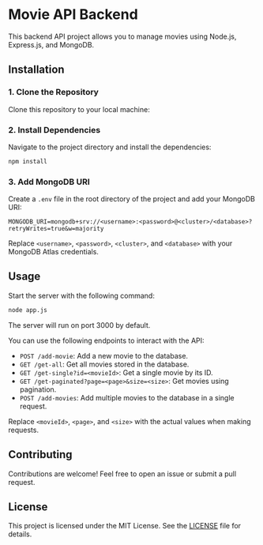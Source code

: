 # Movie API Backend

This backend API project allows you to manage movies using Node.js, Express.js, and MongoDB.

## Installation

### 1. Clone the Repository

Clone this repository to your local machine:

### 2. Install Dependencies

Navigate to the project directory and install the dependencies:

```bash
npm install
```

### 3. Add MongoDB URI

Create a `.env` file in the root directory of the project and add your MongoDB URI:

```
MONGODB_URI=mongodb+srv://<username>:<password>@<cluster>/<database>?retryWrites=true&w=majority
```

Replace `<username>`, `<password>`, `<cluster>`, and `<database>` with your MongoDB Atlas credentials.

## Usage

Start the server with the following command:

```bash
node app.js
```

The server will run on port 3000 by default.

You can use the following endpoints to interact with the API:

- `POST /add-movie`: Add a new movie to the database.
- `GET /get-all`: Get all movies stored in the database.
- `GET /get-single?id=<movieId>`: Get a single movie by its ID.
- `GET /get-paginated?page=<page>&size=<size>`: Get movies using pagination.
- `POST /add-movies`: Add multiple movies to the database in a single request.

Replace `<movieId>`, `<page>`, and `<size>` with the actual values when making requests.

## Contributing

Contributions are welcome! Feel free to open an issue or submit a pull request.

## License

This project is licensed under the MIT License. See the [LICENSE](LICENSE) file for details.
